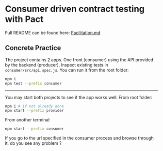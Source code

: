 # Consumer driven contract testing with Pact
Full README can be found here: [Facilitation.md](https://sources.insidegroup.fr/id2s/training/craftsmanship/contract-testing-with-pact/contract-testing-learning-hours/-/blob/master/cdct-with-pact/Facilitation.md)

## Concrete Practice
The project contains 2 apps. One front (consumer) using the API provided by the backend (producer).
Inspect existing tests in `consumer/src/api.spec.js`.
You can run it from the root folder:
```bash
npm i
npm test --prefix consumer
```

---

You may start both projects to see if the app works well. From root folder:
```bash
npm i # if not already done
npm start --prefix provider
```
From another terminal:
```bash
npm start --prefix consumer
```

If you go to the url specified in the consumer process and browse through it, do you see any problem ?